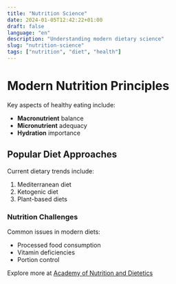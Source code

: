 ```yaml
---
title: "Nutrition Science"
date: 2024-01-05T12:42:22+01:00
draft: false
language: "en"
description: "Understanding modern dietary science"
slug: "nutrition-science"
tags: ["nutrition", "diet", "health"]
---
```


# Modern Nutrition Principles

Key aspects of healthy eating include:

- **Macronutrient** balance
- **Micronutrient** adequacy
- **Hydration** importance

## Popular Diet Approaches

Current dietary trends include:
1. Mediterranean diet
2. Ketogenic diet
3. Plant-based diets

### Nutrition Challenges

Common issues in modern diets:
* Processed food consumption
* Vitamin deficiencies
* Portion control

Explore more at [Academy of Nutrition and Dietetics](https://www.eatright.org/)
